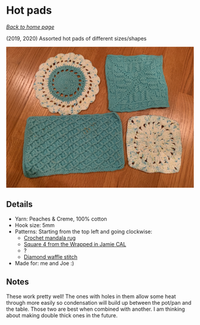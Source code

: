 # Hot pads

[*Back to home page*](..)

(2019, 2020) Assorted hot pads of different sizes/shapes

<img src="media/hot_pads.jpg" style="max-width: 100%" />

## Details
- Yarn: Peaches & Creme, 100% cotton
- Hook size: 5mm
- Patterns: Starting from the top left and going clockwise: 
    - [Crochet mandala rug](https://crafts.tutsplus.com/tutorials/crochet-a-gorgeous-mandala-floor-rug--craft-6032)
    - [Square 4 from the Wrapped in Jamie CAL](https://blacksheepcrochet.com/wrapped-in-jamie-cal-square-4-guarding-his-right-pattern/)
    - ? 
    - [Diamond waffle stitch](https://bellacococrochet.com/diamond-waffle-stitch/)
- Made for: me and Joe :)

## Notes 
These work pretty well! The ones with holes in them allow some heat through more easily so condensation will build up between the pot/pan and the table. Those two are best when combined with another. I am thinking about making double thick ones in the future. 
